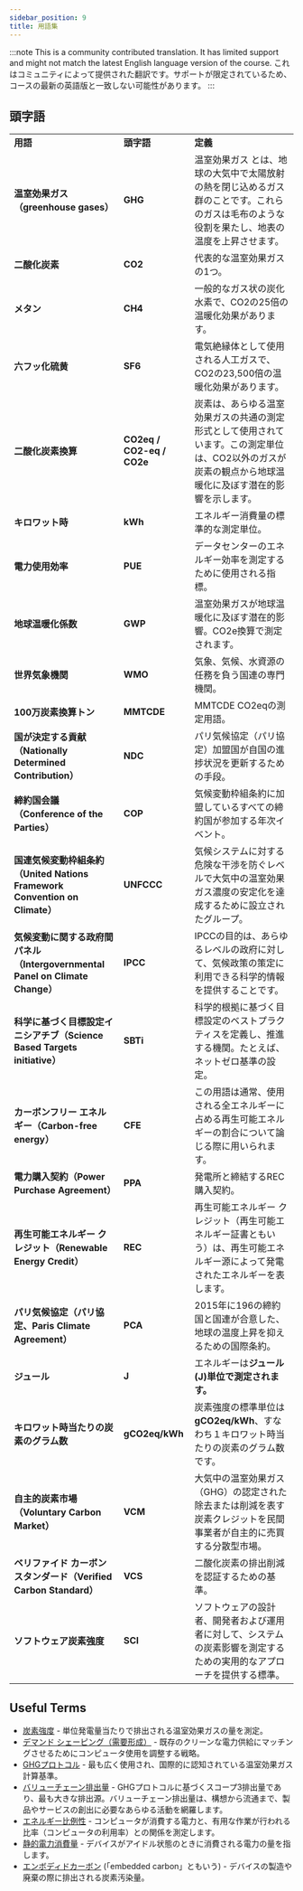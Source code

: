 ```yaml
---
sidebar_position: 9
title: 用語集
---
```


:::note
This is a community contributed translation. It has limited support and might not match the latest English language version of the course.
これはコミュニティによって提供された翻訳です。サポートが限定されているため、コースの最新の英語版と一致しない可能性があります。
:::

## 頭字語


<table>
  <tr>
   <td><strong>用語</strong>
   </td>
   <td><strong>頭字語</strong>
   </td>
   <td><strong>定義</strong>
   </td>
  </tr>
  <tr>
   <td><strong>温室効果ガス（greenhouse gases）</strong>
   </td>
   <td><strong>GHG</strong>
   </td>
   <td>温室効果ガス<strong> </strong>とは、地球の大気中で太陽放射の熱を閉じ込めるガス群のことです。これらのガスは毛布のような役割を果たし、地表の温度を上昇させます。
   </td>
  </tr>
  <tr>
   <td><strong>二酸化炭素</strong>
   </td>
   <td><strong>CO2</strong>
   </td>
   <td>代表的な温室効果ガスの1つ。
   </td>
  </tr>
  <tr>
   <td><strong>メタン</strong>
   </td>
   <td><strong>CH4</strong>
   </td>
   <td>一般的なガス状の炭化水素で、CO2の25倍の温暖化効果があります。
   </td>
  </tr>
  <tr>
   <td><strong>六フッ化硫黄</strong>
   </td>
   <td><strong>SF6</strong>
   </td>
   <td>電気絶縁体として使用される人工ガスで、CO2の23,500倍の温暖化効果があります。
   </td>
  </tr>
  <tr>
   <td><strong>二酸化炭素換算</strong>
   </td>
   <td><strong>CO2eq / CO2-eq / CO2e</strong>
   </td>
   <td>炭素は、あらゆる温室効果ガスの共通の測定形式として使用されています。この測定単位は、CO2以外のガスが炭素の観点から地球温暖化に及ぼす潜在的影響を示します。
   </td>
  </tr>
  <tr>
   <td><strong>キロワット時</strong>
   </td>
   <td><strong>kWh</strong>
   </td>
   <td>エネルギー消費量の標準的な測定単位。
   </td>
  </tr>
  <tr>
   <td><strong>電力使用効率</strong>
   </td>
   <td><strong>PUE</strong>
   </td>
   <td>データセンターのエネルギー効率を測定するために使用される指標。
   </td>
  </tr>
  <tr>
   <td><strong>地球温暖化係数</strong>
   </td>
   <td><strong>GWP</strong>
   </td>
   <td>温室効果ガスが地球温暖化に及ぼす潜在的影響。CO2e換算で測定されます。
   </td>
  </tr>
  <tr>
   <td><strong>世界気象機関</strong>
   </td>
   <td><strong>WMO</strong>
   </td>
   <td>気象、気候、水資源の任務を負う国連の専門機関。
   </td>
  </tr>
  <tr>
   <td><strong>100万炭素換算トン</strong>
   </td>
   <td><strong>MMTCDE</strong>
   </td>
   <td>MMTCDE	CO2eqの測定用語。
   </td>
  </tr>
  <tr>
   <td><strong>国が決定する貢献（Nationally Determined Contribution）</strong>
   </td>
   <td><strong>NDC</strong>
   </td>
   <td>パリ気候協定（パリ協定）加盟国が自国の進捗状況を更新するための手段。
   </td>
  </tr>
  <tr>
   <td><strong>締約国会議（Conference of the Parties）</strong>
   </td>
   <td><strong>COP</strong>
   </td>
   <td>気候変動枠組条約に加盟しているすべての締約国が参加する年次イベント。
   </td>
  </tr>
  <tr>
   <td><strong>国連気候変動枠組条約（United Nations Framework Convention on Climate）</strong>
   </td>
   <td><strong>UNFCCC</strong>
   </td>
   <td>気候システムに対する危険な干渉を防ぐレベルで大気中の温室効果ガス濃度の安定化を達成するために設立されたグループ。
   </td>
  </tr>
  <tr>
   <td><strong>気候変動に関する政府間パネル（Intergovernmental Panel on Climate Change）</strong>
   </td>
   <td><strong>IPCC</strong>
   </td>
   <td>IPCCの目的は、あらゆるレベルの政府に対して、気候政策の策定に利用できる科学的情報を提供することです。
   </td>
  </tr>
  <tr>
   <td><strong>科学に基づく目標設定イニシアチブ（Science Based Targets initiative）</strong>
   </td>
   <td><strong>SBTi</strong>
   </td>
   <td>科学的根拠に基づく目標設定のベストプラクティスを定義し、推進する機関。たとえば、ネットゼロ基準の設定。
   </td>
  </tr>
  <tr>
   <td><strong>カーボンフリー エネルギー（Carbon-free energy）</strong>
   </td>
   <td><strong>CFE</strong>
   </td>
   <td>この用語は通常、使用される全エネルギーに占める再生可能エネルギーの割合について論じる際に用いられます。
   </td>
  </tr>
  <tr>
   <td><strong>電力購入契約（Power Purchase Agreement）</strong>
   </td>
   <td><strong>PPA</strong>
   </td>
   <td>発電所と締結するREC購入契約。
   </td>
  </tr>
  <tr>
   <td><strong>再生可能エネルギー クレジット（Renewable Energy Credit）</strong>
   </td>
   <td><strong>REC</strong>
   </td>
   <td>再生可能エネルギー クレジット（再生可能エネルギー証書ともいう）は、再生可能エネルギー源によって発電されたエネルギーを表します。
   </td>
  </tr>
  <tr>
   <td><strong>パリ気候協定（パリ協定、Paris Climate Agreement）</strong>
   </td>
   <td><strong>PCA</strong>
   </td>
   <td>2015年に196の締約国と国連が合意した、地球の温度上昇を抑えるための国際条約。
   </td>
  </tr>
  <tr>
   <td><strong>ジュール</strong>
   </td>
   <td><strong>J</strong>
   </td>
   <td>エネルギーは<strong>ジュール(J)単位で測定されます。</strong>
   </td>
  </tr>
  <tr>
   <td><strong>キロワット時当たりの炭素のグラム数</strong>
   </td>
   <td><strong>gCO2eq/kWh</strong>
   </td>
   <td>炭素強度の標準単位は<strong>gCO2eq/kWh</strong>、すなわち１キロワット時当たりの炭素のグラム数です。
   </td>
  </tr>
  <tr>
   <td><strong>自主的炭素市場（Voluntary Carbon Market）</strong>
   </td>
   <td><strong>VCM</strong>
   </td>
   <td>大気中の温室効果ガス（GHG）の認定された除去または削減を表す炭素クレジットを民間事業者が自主的に売買する分散型市場。
   </td>
  </tr>
  <tr>
   <td><strong>ベリファイド カーボン スタンダード（Verified Carbon Standard）</strong>
   </td>
   <td><strong>VCS</strong>
   </td>
   <td>二酸化炭素の排出削減を認証するための基準。
   </td>
  </tr>
  <tr>
   <td><strong>ソフトウェア炭素強度</strong>
   </td>
   <td><strong>SCI</strong>
   </td>
   <td>ソフトウェアの設計者、開発者および運用者に対して、システムの炭素影響を測定するための実用的なアプローチを提供する標準。
   </td>
  </tr>
</table>

## Useful Terms

* [炭素強度](./carbon-awareness/#carbon-intensity) - 単位発電量当たりで排出される温室効果ガスの量を測定。
* [デマンド シェーピング（需要形成）](./carbon-awareness/#demand-shaping) - 既存のクリーンな電力供給にマッチングさせるためにコンピュータ使用を調整する戦略。
* [GHGプロトコル](https://ghgprotocol.org) - 最も広く使用され、国際的に認知されている温室効果ガス計算基準。
* [バリューチェーン排出量](https://www.cisl.cam.ac.uk/education/graduate-study/pgcerts/value-chain-defs) - GHGプロトコルに基づくスコープ3排出量であり、最も大きな排出源。バリューチェーン排出量は、構想から流通まで、製品やサービスの創出に必要なあらゆる活動を網羅します。
* [エネルギー比例性](./energy-efficiency/#energy-proportionality) - コンピュータが消費する電力と、有用な作業が行われる比率（コンピュータの利用率）との関係を測定します。
* [静的電力消費量](./energy-efficiency/#static-power-draw) - デバイスがアイドル状態のときに消費される電力の量を指します。
* [エンボディドカーボン](./hardware-efficiency/#embodied-carbon) (「embedded carbon」ともいう) - デバイスの製造や廃棄の際に排出される炭素汚染量。
